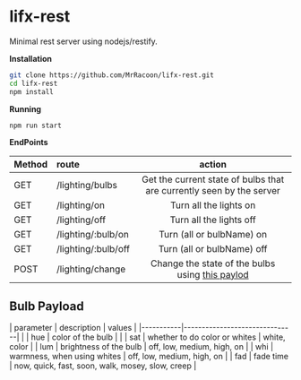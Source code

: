 lifx-rest
=========

Minimal rest server using nodejs/restify.


**Installation**

```bash
git clone https://github.com/MrRacoon/lifx-rest.git
cd lifx-rest
npm install
```

**Running**

`npm run start`



**EndPoints**


| Method  | route               | action |
|:--------|:--------------------|:------:|
| GET     | /lighting/bulbs     | Get the current state of bulbs that are currently seen by the server |
| GET     | /lighting/on        | Turn all the lights on  |
| GET     | /lighting/off       | Turn all the lights off |
| GET     | /lighting/:bulb/on  | Turn (all or bulbName) on  |
| GET     | /lighting/:bulb/off | Turn (all or bulbName) off |
| POST    | /lighting/change    | Change the state of the bulbs using [this paylod][bulbState]


**Bulb Payload**
------------

| parameter | description                   | values |
|-----------|-------------------------------| |
| hue       | color of the bulb             | |
| sat       | whether to do color or whites | white, color                                     |
| lum       | brightness of the bulb        | off, low, medium, high, on                       |
| whi       | warmness, when using whites   | off, low, medium, high, on                       |
| fad       | fade time                     | now, quick, fast, soon, walk, mosey, slow, creep |


[bulbState]: https://github.com/MrRacoon/lifx-rest#bulb-payload "payloads for changing bulb state"

